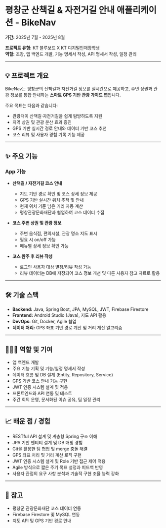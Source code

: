 # 평창군 산책길 & 자전거길 안내 애플리케이션 - BikeNav

**기간:** 2025년 7월 - 2025년 8월

**프로젝트 유형:** KT 블루보드 X KT 디지털인재장학생  
**역할:** 조장, 앱 백엔드 개발, 기능 명세서 작성, API 명세서 작성, 일정 관리

---

## 💡 프로젝트 개요

BikeNav는 평창군의 산책길과 자전거길 정보를 실시간으로 제공하고, 주변 상권과 관광 정보를 통합 안내하는 **스마트 GPS 기반 관광 가이드 앱**입니다.  

주요 목표는 다음과 같습니다:

- 관광객이 산책길·자전거길을 쉽게 탐방하도록 지원
- 지역 상권 및 관광 분산 효과 증진
- GPS 기반 실시간 경로 안내와 데이터 기반 코스 추천
- 코스 리뷰 및 사용자 경험 기록 기능 제공

---

## ✨ 주요 기능

### App 기능
- **산책길 / 자전거길 코스 안내**
  - 지도 기반 경로 확인 및 코스 상세 정보 제공
  - GPS 기반 실시간 위치 추적 및 안내
  - 현재 위치 기준 남은 거리 자동 계산
  - 평창관광문화재단과 협업하여 코스 데이터 수집

- **코스 주변 상권 및 관광 정보**
  - 주변 음식점, 편의시설, 관광 명소 지도 표시
  - 필요 시 on/off 가능
  - 메뉴별 상세 정보 확인 가능

- **코스 완주 후 리뷰 작성**
  - 로그인 사용자 대상 별점/리뷰 작성 가능
  - 리뷰 데이터는 DB에 저장되어 코스 정보 개선 및 다른 사용자 참고 자료로 활용
---

## 🛠 기술 스택

- **Backend:** Java, Spring Boot, JPA, MySQL, JWT, Firebase Firestore
- **Frontend:** Android Studio (Java), 지도 API 활용
- **DevOps:** Git, Docker, Agile 협업
- **데이터 처리:** GPS 좌표 기반 경로 계산 및 거리 계산 알고리즘

---

## 👩🏻‍💻 역할 및 기여

- 앱 백엔드 개발
- 주요 기능 기획 및 기능/일정 명세서 작성
- 데이터 흐름 및 DB 설계 (Entity, Repository, Service)
- GPS 기반 코스 안내 기능 구현
- JWT 인증 시스템 설계 및 적용
- 프론트엔드와 API 연동 및 테스트
- 주간 회의 운영, 문서화된 이슈 공유, 팀 일정 관리

---

## 📈 배운 점 / 경험

- RESTful API 설계 및 계층형 Spring 구조 이해
- JPA 기반 엔티티 설계 및 DB 매핑 경험
- Git을 활용한 팀 협업 및 merge 충돌 해결
- GPS 좌표 처리 및 거리 계산 로직 구현
- JWT 인증 시스템 설계 및 Role 기반 접근 제어 적용
- Agile 방식으로 짧은 주기 목표 설정과 피드백 반영
- 사용자 관점의 요구 사항 분석과 기술적 구현 조율 능력 강화

---

## 🔗 참고

- 평창군 관광문화재단 코스 데이터 연동
- Firebase Firestore 및 MySQL 연동
- 지도 API 및 GPS 기반 경로 안내

